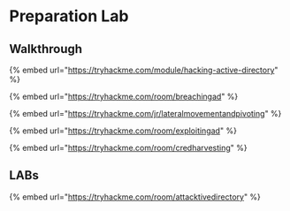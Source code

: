 # Preparation Lab



## Walkthrough

{% embed url="https://tryhackme.com/module/hacking-active-directory" %}

{% embed url="https://tryhackme.com/room/breachingad" %}

{% embed url="https://tryhackme.com/jr/lateralmovementandpivoting" %}

{% embed url="https://tryhackme.com/room/exploitingad" %}

{% embed url="https://tryhackme.com/room/credharvesting" %}

## LABs

{% embed url="https://tryhackme.com/room/attacktivedirectory" %}
